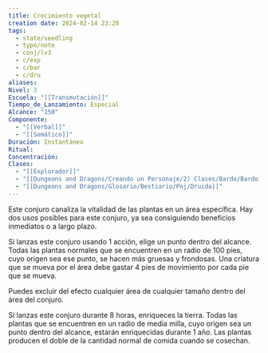 ```yaml
---
title: Crecimiento vegetal
creation date: 2024-02-14 23:20
tags:
  - state/seedling
  - type/note
  - conj/lv3
  - c/exp
  - c/bar
  - c/dru
aliases: 
Nivel: 3
Escuela: "[[Transmutación]]"
Tiempo_de_Lanzamiento: Especial
Alcance: "150"
Componente:
  - "[[Verbal]]"
  - "[[Somático]]"
Duración: Instantáneo
Ritual: 
Concentración: 
Clases:
  - "[[Explorador]]"
  - "[[Dungeons and Dragons/Creando un Personaje/2) Clases/Bardo/Bardo]]"
  - "[[Dungeons and Dragons/Glosario/Bestiario/Pnj/Druida]]"
---
```

Este conjuro canaliza la vitalidad de las plantas en un área específica. Hay dos usos posibles para este conjuro, ya sea consiguiendo beneficios inmediatos o a largo plazo.

Si lanzas este conjuro usando 1 acción, elige un punto dentro del alcance. Todas las plantas normales que se encuentren en un radio de 100 pies, cuyo origen sea ese punto, se hacen más gruesas y frondosas. Una criatura que se mueva por el área debe gastar 4 pies de movimiento por cada pie que se mueva.

Puedes excluir del efecto cualquier área de cualquier tamaño dentro del área del conjuro.

Si lanzas este conjuro durante 8 horas, enriqueces la tierra. Todas las plantas que se encuentren en un radio de media milla, cuyo origen sea un punto dentro del alcance, estarán enriquecidas durante 1 año. Las plantas producen el doble de la cantidad normal de comida cuando se cosechan.
